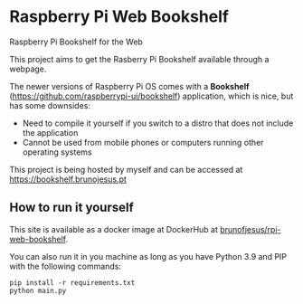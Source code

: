 # Raspberry Pi Web Bookshelf
Raspberry Pi Bookshelf for the Web

This project aims to get the Rasberry Pi Bookshelf available through a webpage.

The newer versions of Raspberry Pi OS comes with a **Bookshelf** (https://github.com/raspberrypi-ui/bookshelf) application, which is nice, but has some downsides:

 - Need to compile it yourself if you switch to a distro that does not include the application
 - Cannot be used from mobile phones or computers running other operating systems

This project is being hosted by myself and can be accessed at https://bookshelf.brunojesus.pt

## How to run it yourself
This site is available as a docker image at DockerHub at [brunofjesus/rpi-web-bookshelf](https://hub.docker.com/r/brunofjesus/rpi-web-bookshelf).

You can also run it in you machine as long as you have Python 3.9 and PIP with the following commands:
```
pip install -r requirements.txt
python main.py
```

